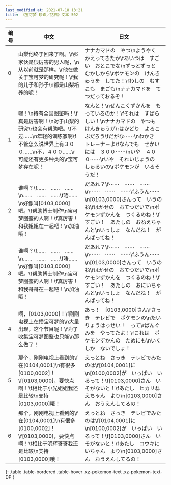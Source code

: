 ```yaml
---
last_modified_at: 2021-07-18 13:21
title: 《宝可梦 珍珠／钻石》文本 502
---
```

| 编号 | 中文 | 日文 |
| ---- | ---- | ---- |
| 0 | 山梨他终于回来了啊。\f那家伙是很厉害的男人呢，\n从以前就是那样。\r他在做关于宝可梦的研究呢！\f我的儿子和孙子\n都是山梨培养的呢！ | ナナカマドの　やつ\nようやく　かえってきたか\fあいつは　すごい　おとこでな\nずっとずっと　むかしから\rポケモンの　けんきゅうを　してた！\fわしの　むすこも　まごも\nナナカマドを　てつだっておるぞ！ |
| 1 | 嗯！\n持有全国图鉴吗！\f真是厉害啊！\n对于山梨的研究\r也会有帮助吧。\f不过……\n年轻的训练家啊\f不管怎么说世界上有３００……\n不，４００……\r可能还有更多种类的\r宝可梦存在呢！ | なんと！\nぜんこくずかんを　もっているのか！\fそれは　すばらしい！\nナナカマドの　やつも　けんきゅうが\rはかどり　よろこぶだろう\fだがな⋯⋯\nわかき　トレ－ナ－よ\fなんでも　せかいには　３００⋯⋯\nいや　４００⋯⋯\rいや　それいじょうの　しゅるいの\rポケモンが　いるそうだ！ |
| 2 | 谁啊？\f……　……　……\n……　……　……\f唔……\n好像叫[0103,0000]吧。\f帮助博士制作\n宝可梦图鉴的人啊！\f真厉害！和我姐姐在一起吧！\n加油哦！ | だあれ？\f⋯⋯　⋯⋯　⋯⋯\n⋯⋯　⋯⋯　⋯⋯\fふうん⋯⋯\n[0103,0000]さんって　いうのね\fはかせの　おてつだいで\nポケモンずかんを　つくるのね！\fすごい！　あたしの　おねえちゃんと\nいっしょ　なんだね！　がんばってね！ |
| 3 | 谁啊？\f……　……　……\n……　……　……\f唔……\n好像叫[0103,0000]吧。\f帮助博士制作\n宝可梦图鉴的人啊！\f真厉害！和我哥哥在一起吧！\n加油哦！ | だあれ？\f⋯⋯　⋯⋯　⋯⋯\n⋯⋯　⋯⋯　⋯⋯\fふうん⋯⋯\n[0103,0000]さんって　いうのね\fはかせの　おてつだいで\nポケモンずかんを　つくるのね！\fすごい！　あたしの　おにいちゃんと\nいっしょ　なんだね！　がんばってね！ |
| 4 | 啊，[0103,0000]！\f刚刚电视上在播宝可梦的\n大量出现，这个节目呢！\f为了收集宝可梦图鉴也只能\n那么做了！ | あっ！　[0103,0000]さん\fさっき　テレビで　ポケモンの\nたいりょうはっせい！　って\rばんぐみを　やってたよ！\fこれは　ポケモンずかんの　ためにも\nいくしか　ないでしょ！ |
| 5 | 那个，刚刚电视上看到的\f在[0104,0001]\n有很多[0100,0002]！\f[0103,0000]，要快点啊！\f相比于小光姐姐我还是比较\n支持[0103,0000]哦！ | えっとね　さっき　テレビでみたのは\f[0104,0001]に\n[0100,0002]が　いっぱい　いるって！\f[0103,0000]さん　いそがないと！\fあたし　ヒカリねえちゃん　より\n[0103,0000]さん　おうえんしてるの！ |
| 6 | 那个，刚刚电视上看到的\f在[0104,0001]\n有很多[0100,0002]！\f[0103,0000]，要快点啊！\f相比于明辉哥哥我还是比较\n支持[0103,0000]哦！ | えっとね　さっき　テレビでみたのは\f[0104,0001]に\n[0100,0002]が　いっぱい　いるって！\f[0103,0000]さん　いそがないと！\fあたし　コウキにいちゃん　より\n[0103,0000]さん　おうえんしてるの！ |
{: .table .table-bordered .table-hover .xz-pokemon-text .xz-pokemon-text-DP }
